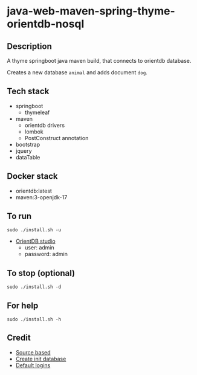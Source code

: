 # java-web-maven-spring-thyme-orientdb-nosql

## Description
A thyme springboot java maven build,
that connects to orientdb database.

Creates a new database `animal` and adds
document `dog`.

## Tech stack
- springboot
  - thymeleaf
- maven
  - orientdb drivers
  - lombok
  - PostConstruct annotation
- bootstrap
- jquery
- dataTable

## Docker stack
- orientdb:latest
- maven:3-openjdk-17

## To run
`sudo ./install.sh -u`
- [OrientDB studio](http://localhost:2480/studio/index.html)
  - user: admin
  - password: admin

## To stop (optional)
`sudo ./install.sh -d`

## For help
`sudo ./install.sh -h`

## Credit
- [Source based](https://www.alibabacloud.com/blog/building-a-spring-boot-api-with-a-multi-model-database-orientdb-on-alibaba-cloud_594216)
- [Create init database](https://orientdb.com/docs/last/java/Document-API-Database.html)
- [Default logins](https://orientdb.com/docs/last/java/Document-API-Database.html)
